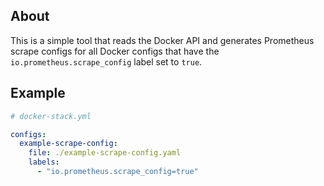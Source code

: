 ## About

This is a simple tool that reads the Docker API and generates Prometheus scrape configs for all Docker configs that have the `io.prometheus.scrape_config` label set to `true`.

## Example

```yaml
# docker-stack.yml

configs:
  example-scrape-config:
    file: ./example-scrape-config.yaml
    labels:
      - "io.prometheus.scrape_config=true"
```
